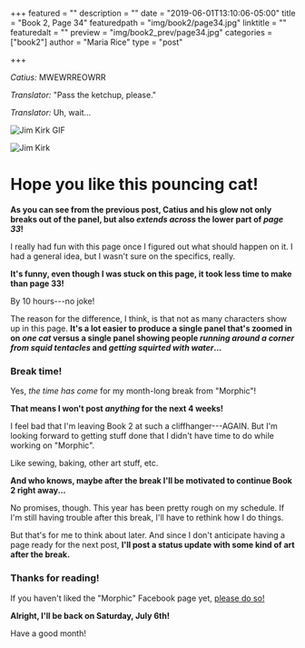 +++
featured = ""
description = ""
date = "2019-06-01T13:10:06-05:00"
title = "Book 2, Page 34"
featuredpath = "img/book2/page34.jpg"
linktitle = ""
featuredalt = ""
preview = "img/book2_prev/page34.jpg"
categories = ["book2"]
author = "Maria Rice"
type = "post"

+++

_Catius:_ MWEWRREOWRR

_Translator:_ "Pass the ketchup, please."

_Translator:_ Uh, wait...

![Jim Kirk GIF](blog/book2/jim-kirk-translator.gif)

![Jim Kirk](../jim-kirk-translator.gif)

# Hope you like this pouncing cat!

**As you can see from the previous post, Catius and his glow not only breaks out of the panel, but also _extends across_ the lower part of _page 33_!**

I really had fun with this page once I figured out what should happen on it. 
I had a general idea, but I wasn't sure on the specifics, really. 

**It's funny, even though I was stuck on this page, it took less time to make than page 33!** 

By 10 hours---no joke!

The reason for the difference, I think, is that not as many characters show up in this page.
**It's a lot easier to produce a single panel that's zoomed in on _one cat_ versus a single panel showing people _running around a corner from squid tentacles_ and _getting squirted with water_...**

### Break time!

Yes, _the time has come_ for my month-long break from "Morphic"! 

**That means I won't post _anything_ for the next 4 weeks!**

I feel bad that I'm leaving Book 2 at such a cliffhanger---AGAIN. 
But I'm looking forward to getting stuff done that I didn't have time to do while working on "Morphic". 

Like sewing, baking, other art stuff, etc. 

**And who knows, maybe after the break I'll be motivated to continue Book 2 right away...**

No promises, though. 
This year has been pretty rough on my schedule. 
If I'm still having trouble after this break, I'll have to rethink how I do things. 

But that's for me to think about later. 
And since I don't anticipate having a page ready for the next post, **I'll post a status update with some kind of art after the break.**

### Thanks for reading!

If you haven't liked the "Morphic" Facebook page yet, [please do so!](https://www.facebook.com/MorphicGraphicNovel/)

**Alright, I'll be back on Saturday, July 6th!**

Have a good month!

